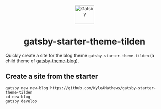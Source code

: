 <p align="center">
  <a href="https://www.gatsbyjs.org">
    <img alt="Gatsby" src="https://www.gatsbyjs.org/monogram.svg" width="60" />
  </a>
</p>
<h1 align="center">
  gatsby-starter-theme-tilden
</h1>

Quickly create a site for the blog theme `gatsby-starter-theme-tilden` (a child theme of [gatsby-theme-blog](https://www.gatsbyjs.org/packages/gatsby-theme-blog/?=gatsby-theme-blog)).

## Create a site from the starter
```shell
gatsby new new-blog https://github.com/KyleAMathews/gatsby-starter-theme-tilden
cd new-blog
gatsby develop
```
